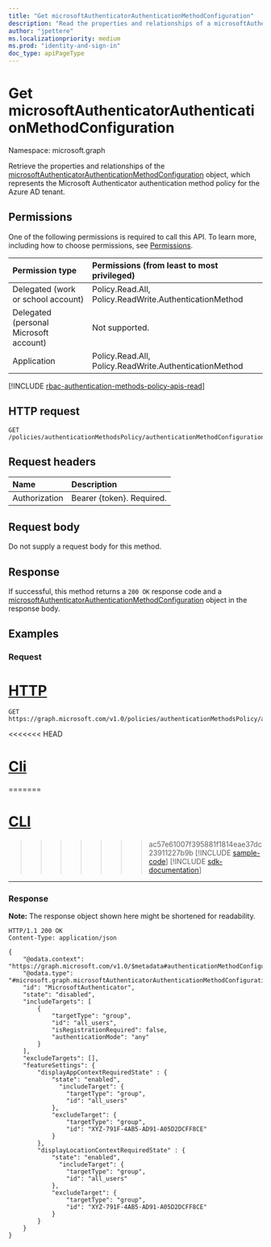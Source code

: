 ```yaml
---
title: "Get microsoftAuthenticatorAuthenticationMethodConfiguration"
description: "Read the properties and relationships of a microsoftAuthenticatorAuthenticationMethodConfiguration object."
author: "jpettere"
ms.localizationpriority: medium
ms.prod: "identity-and-sign-in"
doc_type: apiPageType
---
```


# Get microsoftAuthenticatorAuthenticationMethodConfiguration
Namespace: microsoft.graph

Retrieve the properties and relationships of the [microsoftAuthenticatorAuthenticationMethodConfiguration](../resources/microsoftauthenticatorauthenticationmethodconfiguration.md) object, which represents the Microsoft Authenticator authentication method policy for the Azure AD tenant.

## Permissions
One of the following permissions is required to call this API. To learn more, including how to choose permissions, see [Permissions](/graph/permissions-reference).

|Permission type|Permissions (from least to most privileged)|
|:---|:---|
|Delegated (work or school account)|Policy.Read.All, Policy.ReadWrite.AuthenticationMethod|
|Delegated (personal Microsoft account)|Not supported.|
|Application|Policy.Read.All, Policy.ReadWrite.AuthenticationMethod|

[!INCLUDE [rbac-authentication-methods-policy-apis-read](../includes/rbac-for-apis/rbac-authentication-methods-policy-apis-read.md)]

## HTTP request

<!-- {
  "blockType": "ignored"
}
-->
``` http
GET /policies/authenticationMethodsPolicy/authenticationMethodConfigurations/microsoftAuthenticator
```

## Request headers
|Name|Description|
|:---|:---|
|Authorization|Bearer {token}. Required.|

## Request body
Do not supply a request body for this method.

## Response

If successful, this method returns a `200 OK` response code and a [microsoftAuthenticatorAuthenticationMethodConfiguration](../resources/microsoftauthenticatorauthenticationmethodconfiguration.md) object in the response body.

## Examples

### Request

# [HTTP](#tab/http)
<!-- {
  "blockType": "request",
  "name": "get_microsoftauthenticatorauthenticationmethodconfiguration"
}
-->
``` http
GET https://graph.microsoft.com/v1.0/policies/authenticationMethodsPolicy/authenticationMethodConfigurations/microsoftAuthenticator
```

<<<<<<< HEAD
# [Cli](#tab/cli)
=======
# [CLI](#tab/cli)
>>>>>>> ac57e61007f395881f1814eae37dc23911227b9b
[!INCLUDE [sample-code](../includes/snippets/cli/get-microsoftauthenticatorauthenticationmethodconfiguration-cli-snippets.md)]
[!INCLUDE [sdk-documentation](../includes/snippets/snippets-sdk-documentation-link.md)]

---

### Response
**Note:** The response object shown here might be shortened for readability.
<!-- {
  "blockType": "response",
  "truncated": true,
  "@odata.type": "microsoft.graph.microsoftAuthenticatorAuthenticationMethodConfiguration"
}
-->
``` http
HTTP/1.1 200 OK
Content-Type: application/json

{
    "@odata.context": "https://graph.microsoft.com/v1.0/$metadata#authenticationMethodConfigurations/$entity",
    "@odata.type": "#microsoft.graph.microsoftAuthenticatorAuthenticationMethodConfiguration",
    "id": "MicrosoftAuthenticator",
    "state": "disabled",
    "includeTargets": [
        {
            "targetType": "group",
            "id": "all_users",
            "isRegistrationRequired": false,
            "authenticationMode": "any"
        }
    ],
    "excludeTargets": [],
    "featureSettings": {
        "displayAppContextRequiredState" : {
            "state": "enabled",
              "includeTarget": {
                "targetType": "group",
                "id": "all_users"
            },
            "excludeTarget": {
                "targetType": "group",
                "id": "XYZ-791F-4AB5-AD91-A05D2DCFF8CE"
            }
        },
        "displayLocationContextRequiredState" : {
            "state": "enabled",
              "includeTarget": {
                "targetType": "group",
                "id": "all_users"
            },
            "excludeTarget": {
                "targetType": "group",
                "id": "XYZ-791F-4AB5-AD91-A05D2DCFF8CE"
            }
        }
    }
}
```

